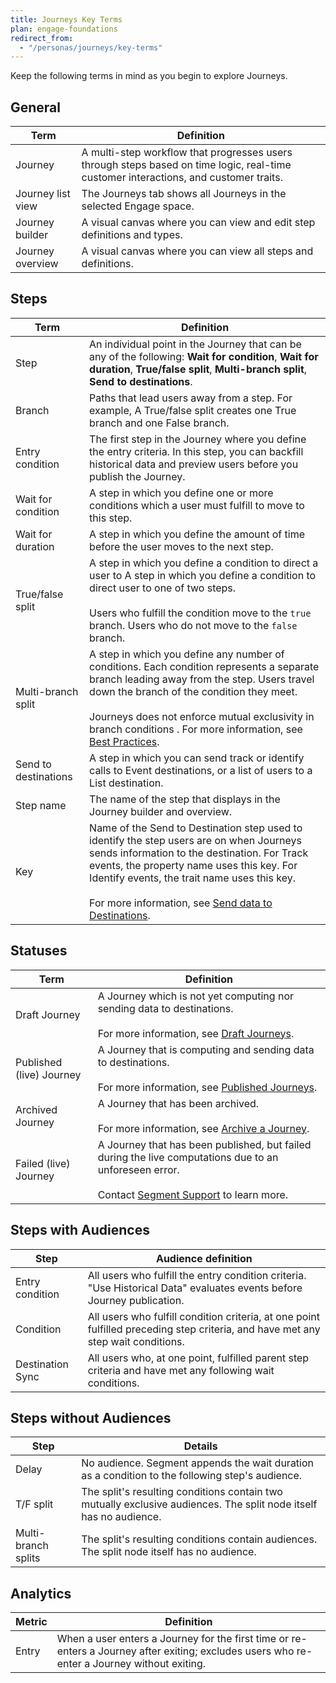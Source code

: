 ```yaml
---
title: Journeys Key Terms
plan: engage-foundations
redirect_from:
  - "/personas/journeys/key-terms"
---
```




Keep the following terms in mind as you begin to explore Journeys.

## General

| Term              | Definition                                                                                                                           |
| ----------------- | ------------------------------------------------------------------------------------------------------------------------------------ |
| Journey           | A multi-step workflow that progresses users through steps based on time logic, real-time customer interactions, and customer traits. |
| Journey list view | The Journeys tab shows all Journeys in the selected Engage space.                                                                  |
| Journey builder   | A visual canvas where you can view and edit step definitions and types.                                                              |
| Journey overview  | A visual canvas where you can view all steps and definitions.                                     |

## Steps

| Term                 | Definition                                                                                                                                                                                                                                                                                                             |
| -------------------- | ---------------------------------------------------------------------------------------------------------------------------------------------------------------------------------------------------------------------------------------------------------------------------------------------------------------------- |
| Step                 | An individual point in the Journey that can be any of the following: **Wait for condition**, **Wait for duration**, **True/false split**, **Multi-branch split**, **Send to destinations**.                                                                                                                            |
| Branch               | Paths that lead users away from a step. For example, A True/false split creates one True branch and one False branch.                                                                                                                                                                                                  |
| Entry condition      | The first step in the Journey where you define the entry criteria. In this step, you can backfill historical data and preview users before you publish the Journey.                                                                                                                                      |
| Wait for condition   | A step in which you define one or more conditions which a user must fulfill to move to this step.                                                                                                                                                                                                                      |
| Wait for duration    | A step in which you define the amount of time before the user moves to the next step.                                                                                                                                                                                                                                  |
| True/false split     | A step in which you define a condition to direct a user to A step in which you define a condition to direct user to one of two steps. <br /> <br />Users who fulfill the condition move to the `true` branch. Users who do not move to the `false` branch.                                                             |
| Multi-branch split   | A step in which you define any number of conditions. Each condition represents a separate branch leading away from the step. Users travel down the branch of the condition they meet. <br /> <br /> Journeys does not enforce mutual exclusivity in branch conditions . For more information, see [Best Practices](#). |
| Send to destinations | A step in which you can send track or identify calls to Event destinations, or a list of users to a List destination.                                                                                                                                                                                                  |
| Step name            | The name of the step that displays in the Journey builder and overview.                                                                                                                                                                                                                                             |
| Key                  | Name of the Send to Destination step used to identify the step users are on when Journeys sends information to the destination. For Track events, the property name uses this key. For Identify events, the trait name uses this key. <br /><br />For more information, see [Send data to Destinations](#).                   |

## Statuses

| Term                     | Definition                                                                                                                        |
| ------------------------ | --------------------------------------------------------------------------------------------------------------------------------- |
| Draft Journey            | A Journey which is not yet computing nor sending data to destinations. <br /><br />For more information, see [Draft Journeys](#draft-journeys). |
| Published (live) Journey | A Journey that is computing and sending data to destinations. <br /><br />For more information, see [Published Journeys](#published-journeys).                  |
| Archived Journey         | A Journey that has been archived. <br /><br />For more information, see [Archive a Journey](/docs/engage/journeys/build-journey/#archive-a-journey).                  |
| Failed (live) Journey    | A Journey that has been published, but failed during the live computations due to an unforeseen error. <br /><br />Contact [Segment Support](https://segment.com/help/contact/) to learn more. |

## Steps with Audiences

| Step             | Audience definition                                                                                                           |
| ---------------- | ------------------------------------------------------------------------------------------------------------------------------ |
| Entry condition  | All users who fulfill the entry condition criteria. "Use Historical Data" evaluates events before Journey publication.        |
| Condition        | All users who fulfill condition criteria, at one point fulfilled preceding step criteria, and have met any step wait conditions. |
| Destination Sync | All users who, at one point, fulfilled parent step criteria and have met any following wait conditions.                        |

## Steps without Audiences

| Step                | Details                                                                                                            |
| ------------------- | ------------------------------------------------------------------------------------------------------------------ |
| Delay               | No audience. Segment appends the wait duration as a condition to the following step's audience.                    |
| T/F split           | The split's resulting conditions contain two mutually exclusive audiences.  The split node itself has no audience. |
| Multi-branch splits | The split's resulting conditions contain audiences.  The split node itself has no audience.                        |

## Analytics

| Metric              | Definition                                                                                                                                   |
| ------------------- | -------------------------------------------------------------------------------------------------------------------------------------------- |
| Entry               | When a user enters a Journey for the first time or re-enters a Journey after exiting; excludes users who re-enter a Journey without exiting. |
